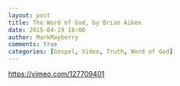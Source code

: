 ```yaml
---
layout: post
title: The Word of God, by Brian Aiken
date: 2015-04-19 18:00
author: MarkMayberry
comments: true
categories: [Gospel, Video, Truth, Word of God]
---
```

https://vimeo.com/127709401
